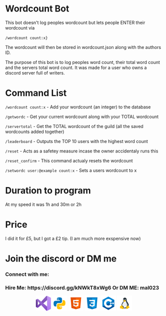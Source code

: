 # Wordcount Bot

This bot doesn't log peoples wordcount but lets people ENTER their wordcount via

`/wordcount count:x}`

The wordcount will then be stored in wordcount.json along with the authors ID.

The purpose of this bot is to log peoples word count, their total word count and the servers total word count. It was made for a user who owns a discord server full of writers.

# Command List

`/wordcount count:x` - Add your wordcount (an integer) to the database

`/getwordc` - Get your current wordcount along with your TOTAL wordcount

`/servertotal` - Get the TOTAL wordcount of the guild (all the saved wordcounts added together)

`/leaderboard` - Outputs the TOP 10 users with the highest word count

`/reset` - Acts as a safetey measure incase the owner accidentaly runs this

`/reset_confirm` - This command actualy resets the wordcount

`/setwordc user:@example count:x` - Sets a users wordcount to x

# Duration to program

At my speed it was 1h and 30m or 2h

# Price

I did it for £5, but I got a £2 tip. (I am much more exspensive now)

# Join the discord or DM me

<h3 align="left">Connect with me:</h3>
<p align="left">
</p>
<h3 align="left">Hire Me: https://discord.gg/kNWkT8xWg6 Or DM ME: mal023</h3>
</p>

<div align="center">
  <img src="https://github.com/DanielJones02/Active-Projects/blob/main/images/Visual_Studio_Icon_2019.svg.png" width="48" height="48" alt="Visual Studio" />
  <img src="https://github.com/DanielJones02/Active-Projects/blob/main/images/python.png" alt="Python" />
  <img src="https://github.com/DanielJones02/Active-Projects/blob/main/images/html.png" alt="HTML" />
  <img src="https://github.com/DanielJones02/Active-Projects/blob/main/images/css.png" alt="CSS" />
  <img src="https://github.com/DanielJones02/Active-Projects/blob/main/images/C%2B%2B.png" alt="C++" />
  <img src="https://github.com/DanielJones02/Active-Projects/blob/main/images/linux.png" alt="Linux" />
</div>
